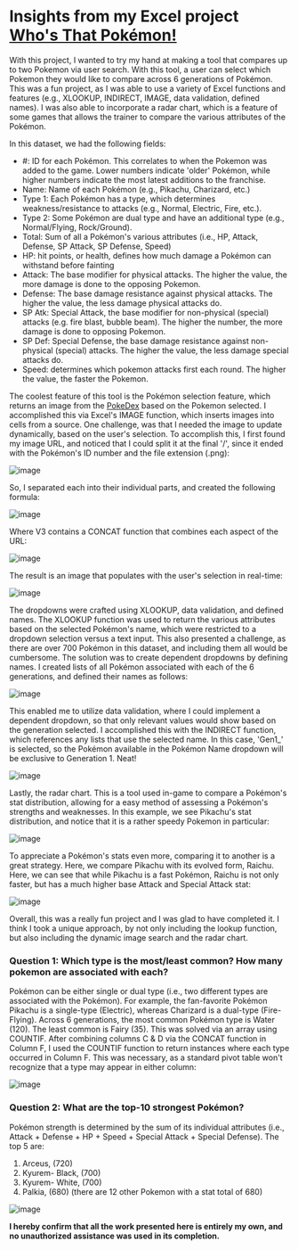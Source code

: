 # Insights from my Excel project [Who's That Pokémon!](xx) 


With this project, I wanted to try my hand at making a tool that compares up to two Pokemon via user search. With this tool, a user can select which Pokemon they would like to compare across 6 generations of Pokémon. This was a fun project, as I was able to use a variety of Excel functions and features (e.g., XLOOKUP, INDIRECT, IMAGE, data validation, defined names). I was also able to incorporate a radar chart, which is a feature of some games that allows the trainer to compare the various attributes of the Pokémon.

In this dataset, we had the following fields:
* #: ID for each Pokémon. This correlates to when the Pokemon was added to the game. Lower numbers indicate 'older' Pokémon, while higher numbers indicate the most latest additions to the franchise.
* Name: Name of each Pokémon (e.g., Pikachu, Charizard, etc.)
* Type 1: Each Pokémon has a type, which determines weakness/resistance to attacks (e.g., Normal, Electric, Fire, etc.).
* Type 2: Some Pokémon are dual type and have an additional type (e.g., Normal/Flying, Rock/Ground).
* Total: Sum of all a Pokémon's various attributes (i.e., HP, Attack, Defense, SP Attack, SP Defense, Speed)
* HP: hit points, or health, defines how much damage a Pokémon can withstand before fainting
* Attack: The base modifier for physical attacks. The higher the value, the more damage is done to the opposing Pokemon.
* Defense: The base damage resistance against physical attacks. The higher the value, the less damage physical attacks do. 
* SP Atk: Special Attack, the base modifier for non-physical (special) attacks (e.g. fire blast, bubble beam). The higher the number, the more damage is done to opposing Pokemon.
* SP Def: Special Defense, the base damage resistance against non-physical (special) attacks. The higher the value, the less damage special attacks do.
* Speed: determines which pokemon attacks first each round. The higher the value, the faster the Pokemon.

The coolest feature of this tool is the Pokémon selection feature, which returns an image from the [PokeDex](https://www.pokemon.com/us/pokedex) based on the Pokemon selected. I accomplished this via Excel's IMAGE function, which inserts images into cells from a source. One challenge, was that I needed the image to update dynamically, based on the user's selection. To accomplish this, I first found my image URL, and noticed that I could split it at the final '/', since it ended with the Pokémon's ID number and the file extension (.png):

![image](https://github.com/user-attachments/assets/00fcb3a2-821d-4a97-95e1-651755fff982)

So, I separated each into their individual parts, and created the following formula:

![image](https://github.com/user-attachments/assets/5d1bf281-4b0f-4f19-941d-fa12855af344)

Where V3 contains a CONCAT function that combines each aspect of the URL:

![image](https://github.com/user-attachments/assets/8e295933-86ca-4f9d-809c-666d07694f1c)

The result is an image that populates with the user's selection in real-time:

![image](https://github.com/user-attachments/assets/513eab72-6612-44eb-b8d9-af5a2b7c9ef4)

The dropdowns were crafted using XLOOKUP, data validation, and defined names. The XLOOKUP function was used to return the various attributes based on the selected Pokémon's name, which were restricted to a dropdown selection versus a text input. This also presented a challenge, as there are over 700 Pokémon in this dataset, and including them all would be cumbersome. The solution was to create dependent dropdowns by defining names. I created lists of all Pokémon associated with each of the 6 generations, and defined their names as follows: 

![image](https://github.com/user-attachments/assets/91d763a2-e7ad-4bd0-8a7f-4ce0f181a8b3)

This enabled me to utilize data validation, where I could implement a dependent dropdown, so that only relevant values would show based on the generation selected. I accomplished this with the INDIRECT function, which references any lists that use the selected name. In this case, 'Gen1_' is selected, so the Pokémon available in the Pokémon Name dropdown will be exclusive to Generation 1. Neat!

![image](https://github.com/user-attachments/assets/6bf2781e-9851-4f92-ad34-42e76c68b5dd)

Lastly, the radar chart. This is a tool used in-game to compare a Pokémon's stat distribution, allowing for a easy method of assessing a Pokémon's strengths and weaknesses. In this example, we see Pikachu's stat distribution, and notice that it is a rather speedy Pokemon in particular:

![image](https://github.com/user-attachments/assets/953d0482-12a9-4c68-b4bc-cb3e88f54944)

To appreciate a Pokémon's stats even more, comparing it to another is a great strategy. Here, we compare Pikachu with its evolved form, Raichu. Here, we can see that while Pikachu is a fast Pokémon, Raichu is not only faster, but has a much higher base Attack and Special Attack stat:

![image](https://github.com/user-attachments/assets/a7bbaf32-ab13-415b-808e-70be46762b0c)

Overall, this was a really fun project and I was glad to have completed it. I think I took a unique approach, by not only including the lookup function, but also including the dynamic image search and the radar chart. 



### Question 1: Which type is the most/least common? How many pokemon are associated with each?

Pokémon can be either single or dual type (i.e., two different types are associated with the Pokémon). For example, the fan-favorite Pokémon Pikachu is a single-type (Electric), whereas Charizard is a dual-type (Fire-Flying). Across 6 generations, the most common Pokémon type is Water (120). The least common is Fairy (35). This was solved via an array using COUNTIF. After combining columns C & D via the CONCAT function in Column F, I used the COUNTIF function to return instances where each type occurred in Column F. This was necessary, as a standard pivot table won't recognize that a type may appear in either column: 

![image](https://github.com/user-attachments/assets/2366b372-204f-41d7-acb0-58e2c35feecc)



### Question 2: What are the top-10 strongest Pokémon?

Pokémon strength is determined by the sum of its individual attributes (i.e., Attack + Defense + HP + Speed + Special Attack + Special Defense). The top 5 are:
  1. Arceus, (720)
  2. Kyurem- Black, (700)
  3. Kyurem- White, (700)
  4. Palkia, (680) (there are 12 other Pokemon with a stat total of 680)

![image](https://github.com/user-attachments/assets/ba988be7-4013-4091-beb6-38879fe45f6d)

**I hereby confirm that all the work presented here is entirely my own, and no unauthorized assistance was used in its completion.**


